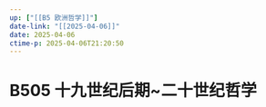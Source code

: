 ```yaml
---
up: ["[[B5 欧洲哲学]]"]
date-link: "[[2025-04-06]]"
date: 2025-04-06
ctime-p: 2025-04-06T21:20:50
---
```


# B505 十九世纪后期~二十世纪哲学
